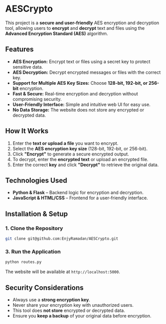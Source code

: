 
# AESCrypto

This project is a **secure and user-friendly** AES encryption and decryption tool, allowing users to **encrypt** and **decrypt** text and files using the **Advanced Encryption Standard (AES)** algorithm.

## Features

- **AES Encryption:** Encrypt text or files using a secret key to protect sensitive data.
- **AES Decryption:** Decrypt encrypted messages or files with the correct key.
- **Support for Multiple AES Key Sizes:** Choose **128-bit, 192-bit, or 256-bit** encryption.
- **Fast & Secure:** Real-time encryption and decryption without compromising security.
- **User-Friendly Interface:** Simple and intuitive web UI for easy use.
- **No Data Storage:** The website does not store any encrypted or decrypted data.

## How It Works

1. Enter the **text or upload a file** you want to encrypt.
2. Select the **AES encryption key size** (128-bit, 192-bit, or 256-bit).
3. Click **"Encrypt"** to generate a secure encrypted output.
4. To decrypt, enter the **encrypted text** or upload an encrypted file.
5. Enter the correct **key** and click **"Decrypt"** to retrieve the original data.

## Technologies Used

- **Python & Flask** – Backend logic for encryption and decryption.
- **JavaScript & HTML/CSS** – Frontend for a user-friendly interface.


## Installation & Setup

### 1. Clone the Repository

```sh
git clone git@github.com:EnjyRamadan/AESCrypto.git
```

### 3. Run the Application

```sh
python routes.py
```


The website will be available at `http://localhost:5000`.

## Security Considerations

- Always use a **strong encryption key**.
- Never share your encryption key with unauthorized users.
- This tool does **not store** encrypted or decrypted data.
- Ensure you **keep a backup** of your original data before encryption.



